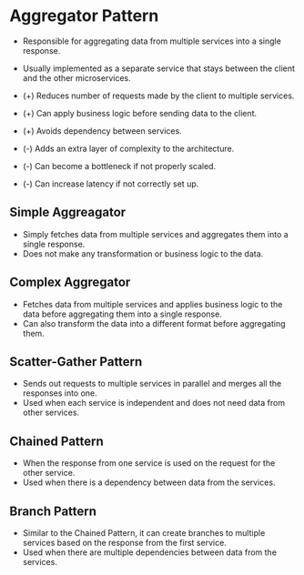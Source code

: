# Aggregator Pattern

- Responsible for aggregating data from multiple services into a single response.
- Usually implemented as a separate service that stays between the client and the other microservices.

- (+) Reduces number of requests made by the client to multiple services.
- (+) Can apply business logic before sending data to the client.
- (+) Avoids dependency between services.
- (-) Adds an extra layer of complexity to the architecture.
- (-) Can become a bottleneck if not properly scaled.
- (-) Can increase latency if not correctly set up.

## Simple Aggreagator

- Simply fetches data from multiple services and aggregates them into a single response.
- Does not make any transformation or business logic to the data.

## Complex Aggregator

- Fetches data from multiple services and applies business logic to the data before aggregating them into a single response.
- Can also transform the data into a different format before aggregating them.


## Scatter-Gather Pattern

- Sends out requests to multiple services in parallel and merges all the responses into one.
- Used when each service is independent and does not need data from other services.

## Chained Pattern

- When the response from one service is used on the request for the other service.
- Used when there is a dependency between data from the services.

## Branch Pattern

- Similar to the Chained Pattern, it can create branches to multiple services based on the response from the first service.
- Used when there are multiple dependencies between data from the services.